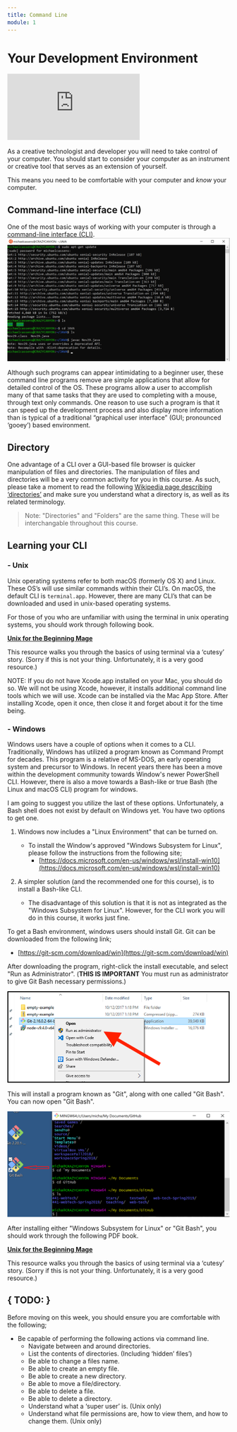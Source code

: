 ```yaml
---
title: Command Line
module: 1
---
```


# Your Development Environment

<div class="embed-responsive embed-responsive-16by9"><iframe class="embed-responsive-item" src="https://umontana.zoom.us/rec/play/6J0td7r9rDM3S4DGtgSDC6J5W464eK2s1XAbq_MInR3mUSELYQHyM7USY-DTmt8QcLluyrPZVu_DStg-?continueMode=true" frameborder="0" allowfullscreen></iframe></div>


As a creative technologist and developer you will need to take control of your computer. You should start to consider your computer as an instrument or creative tool that serves as an extension of yourself.

This means you need to be comfortable with your computer and *know* your computer.

## Command-line interface (CLI)

One of the most basic ways of working with your computer is through a [command-line interface (CLI)](https://en.wikipedia.org/wiki/Command-line_interface).
![example image of terminal.app](../imgs/Screen1.png)

Although such programs can appear intimidating to a beginner user, these command line programs remove are simple applications that allow for detailed control of the OS. These programs allow a user to accomplish many of that same tasks that they are used to completing with a mouse, through text only commands. One reason to use such a program is that it can speed up the development process and also display more information than is typical of a traditional “graphical user interface” (GUI; pronounced ‘gooey’) based environment.

## Directory

One advantage of a CLI over a GUI-based file browser is quicker manipulation of files and directories. The manipulation of files and directories will be a very common activity for you in this course. As such, please take a moment to read the following [Wikipedia page describing ‘directories’](https://en.wikipedia.org/wiki/Directory_(computing)) and make sure you understand what a directory is, as well as its related terminology.

> Note: "Directories" and "Folders" are the same thing. These will be interchangable throughout this course.

<!--  Might want to create a video here...

-->
## Learning your CLI

### - Unix
Unix operating systems refer to both macOS (formerly OS X) and Linux. These OS’s will use similar commands within their CLI’s. On macOS, the default CLI is `terminal.app`. However, there are many CLI’s that can be downloaded and used in unix-based operating systems.

For those of you who are unfamiliar with using the terminal in unix operating systems, you should work through following book.

**[Unix for the Beginning Mage](http://unixmages.com/ufbm.pdf)**

This resource walks you through the basics of using terminal via a ‘cutesy’ story. (Sorry if this is not your thing. Unfortunately, it is a very good resource.)

NOTE: If you do not have Xcode.app installed on your Mac, you should do so. We will not be using Xcode, however, it installs additional command line tools which we will use. Xcode can be installed via the Mac App Store. After installing Xcode, open it once, then close it and forget about it for the time being.

### - Windows
Windows users have a couple of options when it comes to a CLI. Traditionally, Windows has utilized a program known as Command Prompt for decades. This program is a relative of MS-DOS, an early operating system and precursor to Windows. In recent years there has been a move within the development community towards Window's newer PowerShell CLI. However, there is also a move towards a Bash-like or true Bash (the Linux and macOS CLI) program for windows.

I am going to suggest you utilize the last of these options. Unfortunately, a Bash shell does not exist by default on Windows yet. You have two options to get one.

1. Windows now includes a "Linux Environment" that can be turned on.
    - To install the Window's approved "Windows Subsystem for Linux", please follow the instructions from the following site;
        - [https://docs.microsoft.com/en-us/windows/wsl/install-win10](https://docs.microsoft.com/en-us/windows/wsl/install-win10)

2. A simpler solution (and the recommended one for this course), is to install a Bash-like CLI.
    - The disadvantage of this solution is that it is not as integrated as the "Windows Subsystem for Linux". However, for the CLI work you will do in this course, it works just fine.

To get a Bash environment, windows users should install Git. Git can be downloaded from the following link;

- [https://git-scm.com/download/win](https://git-scm.com/download/win)

After downloading the program, right-click the install executable, and select "Run as Administrator". (**THIS IS IMPORTANT** You must run as administrator to give Git Bash necessary permissions.)

![Install Git as Administrator](../imgs/install-git-windows.png)

This will install a program known as "Git", along with one called "Git Bash". You can now open "Git Bash".

![Git Bash](../imgs/Screen2.png)

After installing either "Windows Subsystem for Linux" or "Git Bash", you should work through the following PDF book.

**[Unix for the Beginning Mage](http://unixmages.com/ufbm.pdf)**

This resource walks you through the basics of using terminal via a ‘cutesy’ story. (Sorry if this is not your thing. Unfortunately, it is a very good resource.)



<!-- You can launch PowerShell console by pressing Windows key, typing PowerShell, and clicking on Windows PowerShell.

If you are unfamiliar with using PowerShell on Windows, please work through the following resource.

**[PowerShell Beginner’s Guide](https://github.com/PowerShell/PowerShell/blob/master/docs/learning-powershell/powershell-beginners-guide.md)**

and watch the following video:

<div class="embed-responsive embed-responsive-16by9"><iframe class="embed-responsive-item" src="https://channel9.msdn.com/Series/GetStartedPowerShell3/01/player" allowFullScreen frameBorder="0"></iframe></div><br /> -->


## { TODO: }

Before moving on this week, you should ensure you are comfortable with the following;

- Be capable of performing the following actions via command line.
	- Navigate between and around directories.
	- List the contents of directories. (Including ‘hidden’ files’)
	- Be able to change a files name.
	- Be able to create an empty file.
	- Be able to create a new directory.
	- Be able to move a file/directory.
	- Be able to delete a file.
	- Be able to delete a directory.
	- Understand what a ‘super user’ is. (Unix only)
	- Understand what file permissions are, how to view them, and how to change them. (Unix only)
